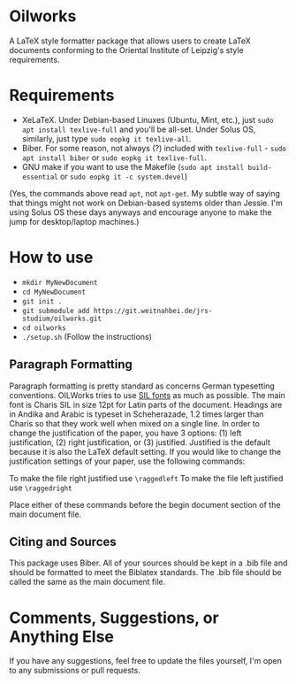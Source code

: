 Oilworks
========

A LaTeX style formatter package that allows users to create LaTeX documents conforming to the Oriental Institute of Leipzig's style requirements.

# Requirements #

- XeLaTeX. Under Debian-based Linuxes (Ubuntu, Mint, etc.), just `sudo apt install texlive-full` and you'll be all-set. Under Solus OS, similarly, just type `sudo eopkg it texlive-all`.
- Biber. For some reason, not always (?) included with `texlive-full` - `sudo apt install biber` or `sudo eopkg it texlive-full`.
- GNU make if you want to use the Makefile (`sudo apt install build-essential` or `sudo eopkg it -c system.devel`)

(Yes, the commands above read `apt`, not `apt-get`. My subtle way of saying that things might not work on Debian-based systems older than Jessie. I'm using Solus OS these days anyways and encourage anyone to make the jump for desktop/laptop machines.)

# How to use #

- `mkdir MyNewDocument`
- `cd MyNewDocument`
- `git init .`
- `git submodule add https://git.weitnahbei.de/jrs-studium/oilworks.git`
- `cd oilworks`
- `./setup.sh` (Follow the instructions)

## Paragraph Formatting ##

Paragraph formatting is pretty standard as concerns German typesetting conventions. OILWorks tries to use [SIL fonts](https://scripts.sil.org/cms/scripts/page.php?site_id=nrsi&id=fontdownloads) as much as possible. The main font is Charis SIL in size 12pt for Latin parts of the document. Headings are in Andika and Arabic is typeset in Scheherazade, 1.2 times larger than Charis so that they work well when mixed on a single line. In order to change the justification of the paper, you have 3 options: (1) left justification, (2) right justification, or (3) justified. Justified is the default because it is also the LaTeX default setting. If you would like to change the justification settings of your paper, use the following commands:

To make the file right justified use `\raggedleft`
To make the file left justified use `\raggedright`

Place either of these commands before the begin document section of the main document file.

## Citing and Sources ##

This package uses Biber. All of your sources should be kept in a .bib file and should be formatted to meet the Biblatex standards. The .bib file should be called the same as the main document file.

# Comments, Suggestions, or Anything Else #

If you have any suggestions, feel free to update the files yourself, I'm open to any submissions or pull requests.
